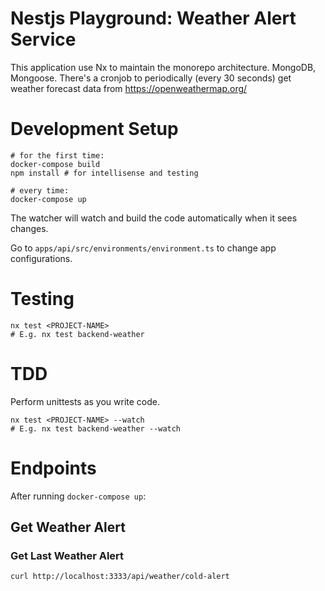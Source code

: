 # Nestjs Playground: Weather Alert Service
This application use Nx to maintain the monorepo architecture.
MongoDB, Mongoose.
There's a cronjob to periodically (every 30 seconds) get weather forecast data from https://openweathermap.org/ 
# Development Setup
```
# for the first time:
docker-compose build
npm install # for intellisense and testing

# every time:
docker-compose up
```
The watcher will watch and build the code automatically when it sees changes.

Go to `apps/api/src/environments/environment.ts` to change app configurations.
# Testing
 ```
nx test <PROJECT-NAME>
# E.g. nx test backend-weather
```
# TDD
Perform unittests as you write code.
```
nx test <PROJECT-NAME> --watch
# E.g. nx test backend-weather --watch
```
# Endpoints
After running `docker-compose up`:
## Get Weather Alert
### Get Last Weather Alert
```
curl http://localhost:3333/api/weather/cold-alert
```
